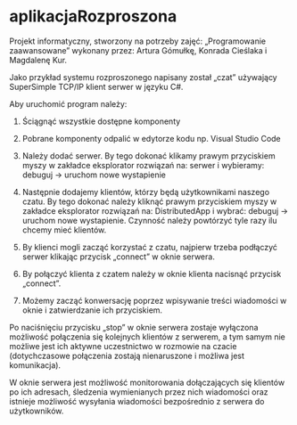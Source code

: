 # aplikacjaRozproszona
Projekt informatyczny, stworzony na potrzeby zajęć: „Programowanie zaawansowane” wykonany przez: Artura Gómułkę, Konrada Cieślaka i Magdalenę Kur.

Jako przykład systemu rozproszonego napisany został „czat” używający SuperSimple TCP/IP klient serwer w języku C#.

Aby uruchomić program należy:

1. Ściągnąć wszystkie dostępne komponenty

2. Pobrane komponenty odpalić w edytorze kodu np. Visual Studio Code

3. Należy dodać serwer. By tego dokonać klikamy prawym przyciskiem myszy w zakładce eksplorator rozwiązań na: serwer i wybieramy: debuguj -> uruchom nowe wystapienie

4. Następnie dodajemy klientów, którzy będą użytkownikami naszego czatu. By tego dokonać należy kliknąć prawym przyciskiem myszy w zakładce eksplorator rozwiązań na: DistributedApp i wybrać: debuguj -> uruchom nowe wystapienie. Czynność należy powtórzyć tyle razy ilu chcemy mieć klientów.

5. By klienci mogli zacząć korzystać z czatu, najpierw trzeba podłączyć serwer klikając przycisk „connect” w oknie serwera.

6. By połączyć klienta z czatem należy w oknie klienta nacisnąć przycisk „connect”.

7. Możemy zacząć konwersację poprzez wpisywanie treści wiadomości w oknie i zatwierdzanie ich przyciskiem.

Po naciśnięciu przycisku „stop” w oknie serwera zostaje wyłączona możliwość połączenia się kolejnych klientów z serwerem, a tym samym nie możliwe jest ich aktywne uczestnictwo w rozmowie na czacie (dotychczasowe połączenia zostają nienaruszone i możliwa jest komunikacja).

W oknie serwera jest możliwość monitorowania dołączających się klientów po ich adresach, śledzenia wymienianych przez nich wiadomości oraz istnieje możliwość wysyłania wiadomości bezpośrednio z serwera do użytkowników.

 
